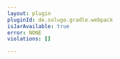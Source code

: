 ```yaml
---
layout: plugin
pluginId: de.solugo.gradle.webpack
isJarAvailable: true
error: NONE
violations: []

---
```

